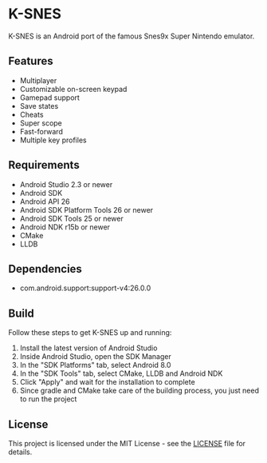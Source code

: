 # K-SNES

K-SNES is an Android port of the famous Snes9x Super Nintendo emulator.

## Features

* Multiplayer
* Customizable on-screen keypad
* Gamepad support
* Save states
* Cheats
* Super scope
* Fast-forward
* Multiple key profiles

## Requirements

* Android Studio 2.3 or newer
* Android SDK
* Android API 26
* Android SDK Platform Tools 26 or newer
* Android SDK Tools 25 or newer
* Android NDK r15b or newer
* CMake
* LLDB

## Dependencies

* com.android.support:support-v4:26.0.0

## Build

Follow these steps to get K-SNES up and running:

1. Install the latest version of Android Studio
2. Inside Android Studio, open the SDK Manager
3. In the "SDK Platforms" tab, select Android 8.0
4. In the "SDK Tools" tab, select CMake, LLDB and Android NDK
5. Click "Apply" and wait for the installation to complete
6. Since gradle and CMake take care of the building process, you just need to run the project

## License

This project is licensed under the MIT License - see the [LICENSE](LICENSE) file for details.
